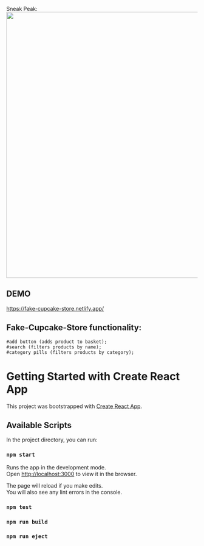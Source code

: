 Sneak Peak:
<img src="https://github.com/LazyAnTT/React-Fake-Cupcake-Store/blob/main/public/Assets/Images/fake-cupcake-store-intro.png" style="width:700px;" />

## DEMO
https://fake-cupcake-store.netlify.app/

## Fake-Cupcake-Store functionality:
    #add button (adds product to basket);
    #search (filters products by name);
    #category pills (filters products by category);

# Getting Started with Create React App

This project was bootstrapped with [Create React App](https://github.com/facebook/create-react-app).

## Available Scripts

In the project directory, you can run:

### `npm start`

Runs the app in the development mode.\
Open [http://localhost:3000](http://localhost:3000) to view it in the browser.

The page will reload if you make edits.\
You will also see any lint errors in the console.

### `npm test`

### `npm run build`

### `npm run eject`

